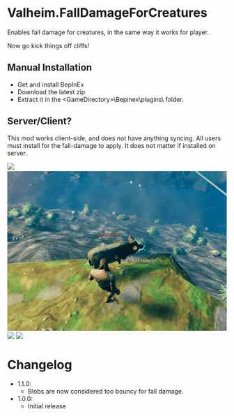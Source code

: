 # Valheim.FallDamageForCreatures

Enables fall damage for creatures, in the same way it works for player.

Now go kick things off cliffs!

## Manual Installation

- Get and install BepInEx
- Download the latest zip
- Extract it in the \<GameDirectory\>\Bepinex\plugins\ folder.

## Server/Client?

This mod works client-side, and does not have anything syncing.
All users must install for the fall-damage to apply. It does not matter if installed on server.

![](https://github.com/ASharpPen/Valheim.FallDamageForCreatures/blob/master/thunderstore/skeleton_fall.gif)
![](https://github.com/ASharpPen/Valheim.FallDamageForCreatures/blob/master/thunderstore/boar_fall.gif)
![](https://github.com/ASharpPen/Valheim.FallDamageForCreatures/blob/master/thunderstore/boar_mass_fall.gif)
![](https://github.com/ASharpPen/Valheim.FallDamageForCreatures/blob/master/thunderstore/bestest_fall.gif)

# Changelog
- 1.1.0:
  - Blobs are now considered too bouncy for fall damage.
- 1.0.0:
  - Initial release
